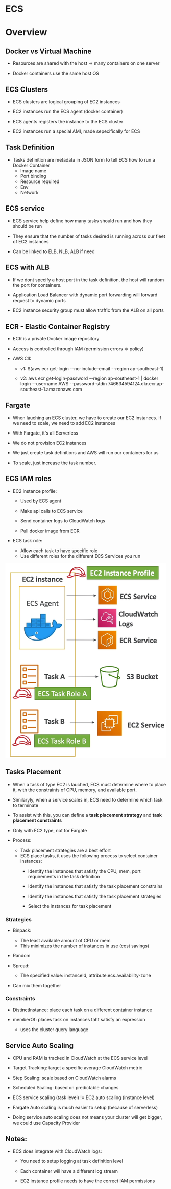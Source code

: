 # ECS

# Overview

## Docker vs Virtual Machine

- Resources are shared with the host => many containers on one server

- Docker containers use the same host OS

## ECS Clusters

- ECS clusters are logical grouping of EC2 instances

- EC2 instances run the ECS agent (docker container)

- ECS agents registers the instance to the ECS cluster

- EC2 instances run a special AMI, made sepecifically for ECS


## Task Definition

- Tasks definition are metadata in JSON form to tell ECS how to run a Docker Container
    - Image name
    - Port binding
    - Resource required
    - Env
    - Network

## ECS service

- ECS service help define how many tasks should run and how they should be run

- They ensure that the number of tasks desired is running across our fleet of EC2 instances

- Can be linked to ELB, NLB, ALB if need 


## ECS with ALB

- If we dont specify a host port in the task definition, the host will random the port for containers.

- Application Load Balancer with dynamic port forwarding will forward request to dynamic ports

- EC2 instance security group must allow traffic from the ALB on all ports


## ECR - Elastic Container Registry

- ECR is a private Docker image repository

- Access is controlled through IAM (permission errors => policy)

- AWS ClI:
    - v1: $(aws ecr get-login --no-include-email --region ap-southeast-1)

    - v2: aws ecr get-login-password --region ap-southeast-1 | docker login --username AWS --password-stdin 746634594124.dkr.ecr.ap-southeast-1.amazonaws.com

## Fargate

- When lauching an ECS cluster, we have to create our EC2 instances. If we need to scale, we need to add EC2 instances

- With Fargate, it's all Serverless
- We do not provision EC2 instances

- We just create task definitions and AWS will run our containers for us

- To scale, just increase the task number.

## ECS IAM  roles

- EC2 instance profile:
    - Used by ECS agent
    - Make api calls to ECS service

    - Send container logs to CloudWatch logs
    - Pull docker image from ECR

- ECS task role:
    - Allow each task to have specific role
    - Use different roles for the different ECS Services you run

![](../references/images/ecs-iam-roles-00.png)

## Tasks Placement

- When a task of type EC2 is lauched, ECS must determine where to place it, with the constraints of CPU, memory, and available port.

- Similaryly, when a service scales in, ECS need to determine which task to terminate

- To assist with this, you can define a __task placement strategy__ and __task placement constraints__

- Only with EC2 type, not for Fargate

- Process:
    - Task placement strategies are a best effort
    - ECS place tasks, it uses the following process to select container instances:
        - Identify the instances that satisfy the CPU, mem, port requirements in the task definition

        - Identify the instances that satisfy the task placement constrains
        - Identify the instances that satisfy the task placement strategies
        - Select the instances for task placement
    
### Strategies

- Binpack:
    - The least available amount of CPU or mem
    - This minimizes the number of instances in use (cost savings)

- Random

- Spread:
    - The specified value: instanceId, attribute:ecs.availability-zone

- Can mix them together

### Constraints

- DistinctInstance: place each task on a different container instance

- memberOf: places task on instances taht satisfy an expression
    - uses the cluster query language

## Service Auto Scaling

- CPU and RAM is tracked in CloudWatch at the ECS service level

- Target Tracking: target a specific average CloudWatch metric

- Step Scaling: scale based on CloudWatch alarms

- Scheduled Scaling: based on predictable changes

- ECS service scaling (task level) != EC2 auto scaling (instance level)

- Fargate Auto scaling is much easier to setup (because of serverless)

- Doing service auto scaling does not means your cluster will get bigger, we could use Capacity Provider

## Notes:

- ECS does integrate with CloudWatch logs:
    - You need to setup logging at task definition level
    - Each container will have a different log stream

    - EC2 instance profile needs to have the correct IAM permissions

